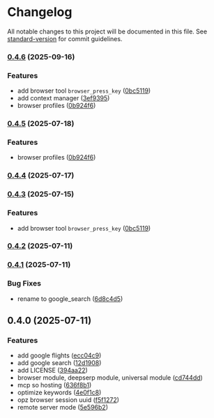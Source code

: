 # Changelog

All notable changes to this project will be documented in this file. See [standard-version](https://github.com/conventional-changelog/standard-version) for commit guidelines.

### [0.4.6](https://github.com/scrapeless-ai/scrapeless-mcp-server/compare/v0.4.1...v0.4.6) (2025-09-16)


### Features

* add browser tool `browser_press_key` ([0bc5119](https://github.com/scrapeless-ai/scrapeless-mcp-server/commit/0bc5119324e97166e3865ae45cd66991c1d0dcc2))
* add context manager ([3ef9395](https://github.com/scrapeless-ai/scrapeless-mcp-server/commit/3ef9395a27a49d8db7bad389e1cf2bbb3be3b4ed))
* browser profiles ([0b924f6](https://github.com/scrapeless-ai/scrapeless-mcp-server/commit/0b924f6b1587f8a975806f6c191b72711b849665))

### [0.4.5](https://github.com/scrapeless-ai/scrapeless-mcp-server/compare/v0.4.4...v0.4.5) (2025-07-18)


### Features

* browser profiles ([0b924f6](https://github.com/scrapeless-ai/scrapeless-mcp-server/commit/0b924f6b1587f8a975806f6c191b72711b849665))

### [0.4.4](https://github.com/scrapeless-ai/scrapeless-mcp-server/compare/v0.4.3...v0.4.4) (2025-07-17)

### [0.4.3](https://github.com/scrapeless-ai/scrapeless-mcp-server/compare/v0.4.1...v0.4.3) (2025-07-15)


### Features

* add browser tool `browser_press_key` ([0bc5119](https://github.com/scrapeless-ai/scrapeless-mcp-server/commit/0bc5119324e97166e3865ae45cd66991c1d0dcc2))

### [0.4.2](https://github.com/scrapeless-ai/scrapeless-mcp-server/compare/v0.4.1...v0.4.2) (2025-07-11)

### [0.4.1](https://github.com/scrapeless-ai/scrapeless-mcp-server/compare/v0.4.0...v0.4.1) (2025-07-11)


### Bug Fixes

* rename to google_search ([6d8c4d5](https://github.com/scrapeless-ai/scrapeless-mcp-server/commit/6d8c4d5a0ba65c469ddfe1a327217dd8ad71ec4a))

## 0.4.0 (2025-07-11)


### Features

* add google flights ([ecc04c9](https://github.com/scrapeless-ai/scrapeless-mcp-server/commit/ecc04c9c529ffe26b2e427fc779674b93a34b4e2))
* add google search ([12d1908](https://github.com/scrapeless-ai/scrapeless-mcp-server/commit/12d19084c21b79b0d925c2acba784fab2c99e528))
* add LICENSE ([394aa22](https://github.com/scrapeless-ai/scrapeless-mcp-server/commit/394aa22e71cea6d4feffe24028af1797cfcbfaf1))
* browser module, deepserp module, universal module ([cd744dd](https://github.com/scrapeless-ai/scrapeless-mcp-server/commit/cd744dd6c7a7f0e681ee8321642291c0d55d0b8d))
* mcp so hosting ([636f8b1](https://github.com/scrapeless-ai/scrapeless-mcp-server/commit/636f8b1755b355a5c3bbb4b42760798929e20484))
* optimize keywords ([4e0f1c8](https://github.com/scrapeless-ai/scrapeless-mcp-server/commit/4e0f1c814b50cf0ca74139201f85e13d9773ae8a))
* opz browser session uuid ([f5f1272](https://github.com/scrapeless-ai/scrapeless-mcp-server/commit/f5f12729feb8e3284152f14b23daf874f2517c05))
* remote server mode ([5e596b2](https://github.com/scrapeless-ai/scrapeless-mcp-server/commit/5e596b2ea6856ba0e29de3cbb94bbf1e7499af18))
